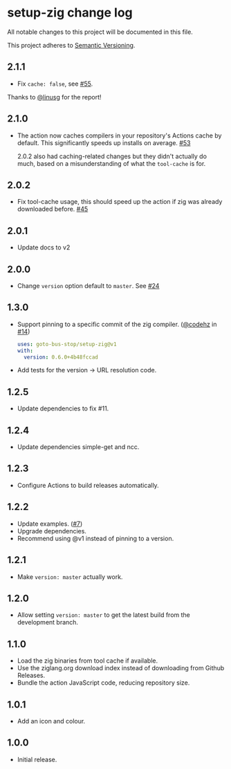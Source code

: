 # setup-zig change log

All notable changes to this project will be documented in this file.

This project adheres to [Semantic Versioning](http://semver.org/).

## 2.1.1
* Fix `cache: false`, see [#55](https://github.com/goto-bus-stop/setup-zig/issues/55).

Thanks to [@linusg](https://github.com/linusg) for the report!

## 2.1.0
* The action now caches compilers in your repository's Actions cache by default. This significantly
  speeds up installs on average. [#53](https://github.com/goto-bus-stop/setup-zig/pull/53)

  2.0.2 also had caching-related changes but they didn't actually do much, based on a misunderstanding
  of what the `tool-cache` is for.

## 2.0.2
* Fix tool-cache usage, this should speed up the action if zig was already downloaded before. [#45](https://github.com/goto-bus-stop/setup-zig/pull/45)

## 2.0.1
* Update docs to v2

## 2.0.0
* Change `version` option default to `master`. See [#24](https://github.com/goto-bus-stop/setup-zig/issues/24)

## 1.3.0
* Support pinning to a specific commit of the zig compiler. ([@codehz](https://github.com/codehz) in [#14](https://github.com/goto-bus-stop/setup-zig/pull/14))
  ```yaml
  uses: goto-bus-stop/setup-zig@v1
  with:
    version: 0.6.0+4b48fccad
  ```
* Add tests for the version -> URL resolution code.

## 1.2.5
* Update dependencies to fix #11.

## 1.2.4
* Update dependencies simple-get and ncc.

## 1.2.3
* Configure Actions to build releases automatically.

## 1.2.2
* Update examples. ([#7](https://github.com/goto-bus-stop/setup-zig/pull/7))
* Upgrade dependencies.
* Recommend using @v1 instead of pinning to a version.

## 1.2.1
* Make `version: master` actually work.

## 1.2.0
* Allow setting `version: master` to get the latest build from the development branch.

## 1.1.0
* Load the zig binaries from tool cache if available.
* Use the ziglang.org download index instead of downloading from Github Releases.
* Bundle the action JavaScript code, reducing repository size.

## 1.0.1
* Add an icon and colour.

## 1.0.0
* Initial release.
